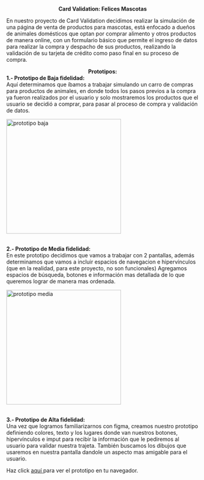 **<center> Card Validation: Felices Mascotas<br/> </center>**

En nuestro proyecto de Card Validation decidimos realizar la simulación de una página de venta de productos para mascotas, está enfocado a dueños de animales domésticos que optan por comprar alimento y otros productos de manera online, con un formulario básico que permite el ingreso de datos para realizar la compra y despacho de sus productos, realizando la validación de su tarjeta de crédito como paso final en su proceso de compra. <br/>

**<center>Prototipos:<br/> </center>**
 **1.- Prototipo de Baja fidelidad:**<br/>
 Aquí determinamos que íbamos a trabajar simulando un carro de compras para productos de animales, en donde todos los pasos previos a la compra ya fueron realizados por el usuario y solo mostraremos los productos que el usuario se decidió a comprar, para pasar al proceso de compra y validación de datos.<br/>

<img src ="https://github.com/SvillarroelZ/SCL020-card-validation.md/blob/main/prototipo-baja.jpg?raw=true" width = "300" height = "300" alt = "prototipo baja"> <br/><br/>

**2.- Prototipo de Media fidelidad:**<br/>
En este prototipo decidimos que vamos a trabajar con 2 pantallas, además determinamos que vamos a incluir espacios de navegacion e hipervínculos (que en la realidad, para este proyecto, no son funcionales) Agregamos espacios de búsqueda, botones e información mas detallada de lo que queremos lograr de manera mas ordenada.

<img src ="https://github.com/SvillarroelZ/SCL020-card-validation.md/blob/main/prototipo-media.jpeg?raw=true" width = "300" height = "300" alt = "prototipo media"> <br/><br/>

**3.- Prototipo de Alta fidelidad:**<br/>
Una vez que logramos familiarizarnos con figma, creamos nuestro prototipo definiendo colores, texto y los lugares donde van nuestros botones, hipervínculos e imput para recibir la información que le pediremos al usuario para validar nuestra trajeta. También buscamos los dibujos que usaremos en nuestra pantalla dandole un aspecto mas amigable para el usuario.

Haz click <A HREF="https://www.figma.com/proto/2WB48CdnBPvuvGfjqoJfUC/Prototipo-Card-Validation?node-id=9%3A5&scaling=min-zoom&page-id=9%3A2">  aquí </A> para ver el prototipo en tu navegador. 
